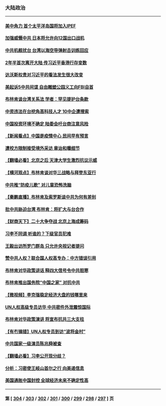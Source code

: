 ### 大陆政治
---
#### [美中角力 首个太平洋岛国将加入IPEF](../../pages/ncid277/n13746926.md) 
#### [加强威慑中共 日本将允许向12国出口战机](../../pages/ncid277/n13746894.md) 
#### [中共机舰扰台 台湾以海空导弹射击训练回应](../../pages/ncid277/n13746880.md) 
#### [2年半首次离开大陆 传习近平香港行存变数](../../pages/ncid277/n13746876.md) 
#### [达沃斯权贵对习近平的看法发生很大改变](../../pages/ncid277/n13746167.md) 
#### [美起诉5中共间谍 自由雕塑公园义工向FBI自首](../../pages/ncid277/n13746821.md) 
#### [布林肯谈台湾关系法 学者：罕见提护台条款](../../pages/ncid277/n13746612.md) 
#### [中资违法在台挖角高科技人才 10中企遭搜索](../../pages/ncid277/n13746570.md) 
#### [中国投资环境不确定 陆委会吁台商注意风险](../../pages/ncid277/n13746376.md) 
#### [【新闻看点】中国是疫情中心 民间早有预言](../../pages/ncid277/n13746190.md) 
#### [遭校方限制接受境外采访 章诒和曝细节](../../pages/ncid277/n13746438.md) 
#### [【翻墙必看】北京之后 天津大学生激烈抗议示威](../../pages/ncid277/n13746359.md) 
#### [【横河观点】布林肯谈对华三战略与拜登东亚行](../../pages/ncid277/n13746248.md) 
#### [中共推“防疫儿歌” 对儿童恐怖洗脑](../../pages/ncid277/n13746244.md) 
#### [【秦鹏直播】布林肯及索罗斯谈中共为何有差别](../../pages/ncid277/n13746199.md) 
#### [批中共胁迫台湾 布林肯：将扩大与台合作](../../pages/ncid277/n13746184.md) 
#### [【财商天下】二十大争夺战 北京上海成筹码](../../pages/ncid277/n13746129.md) 
#### [习李不同调 听谁的？下级官员犯难](../../pages/ncid277/n13746171.md) 
#### [王毅出访所罗门群岛 只允许央视记者提问](../../pages/ncid277/n13746105.md) 
#### [赞中共人权？联合国人权高专办：中方错误引用](../../pages/ncid277/n13745933.md) 
#### [布林肯对华政策讲话 释四大信号令中共胆寒](../../pages/ncid277/n13746116.md) 
#### [布林肯推出国务院“中国之家” 对抗中共](../../pages/ncid277/n13746025.md) 
#### [【微视频】李克强稳定经济大盘的钱哪里来](../../pages/ncid277/n13745943.md) 
#### [UN人权高级专员访华 中共密件外泄震惊国际](../../pages/ncid277/n13745817.md) 
#### [布林肯对华政策演讲 将宣布抗共三大支柱](../../pages/ncid277/n13745974.md) 
#### [【有冇搞错】UN人权专员到访“波将金村”](../../pages/ncid277/n13745359.md) 
#### [中共国家一级演员陈兆舜被查](../../pages/ncid277/n13745737.md) 
#### [【翻墙必看】习李公开现分歧？](../../pages/ncid277/n13745511.md) 
#### [分析：习密使王岐山首尔之行 向美递信息](../../pages/ncid277/n13745482.md) 
#### [美国通胀中国封控 全球经济未来不确定性高](../../pages/ncid277/n13745529.md) 

---
#### 第 [ [304](./304.md) / [303](./303.md) / [302](./302.md) / [301](./301.md) / [300](./300.md) / [299](./299.md) / [298](./298.md) / [297](./297.md) ] 页

